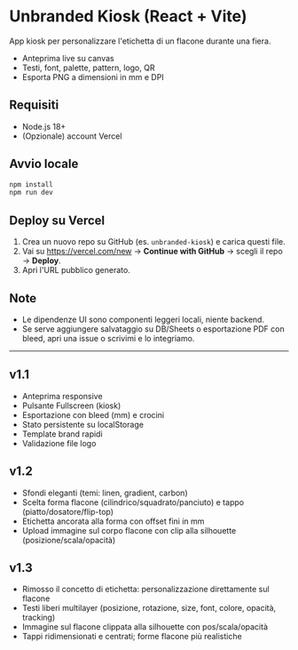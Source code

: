 
# Unbranded Kiosk (React + Vite)

App kiosk per personalizzare l'etichetta di un flacone durante una fiera.
- Anteprima live su canvas
- Testi, font, palette, pattern, logo, QR
- Esporta PNG a dimensioni in mm e DPI

## Requisiti
- Node.js 18+
- (Opzionale) account Vercel

## Avvio locale
```bash
npm install
npm run dev
```

## Deploy su Vercel
1. Crea un nuovo repo su GitHub (es. `unbranded-kiosk`) e carica questi file.
2. Vai su https://vercel.com/new → **Continue with GitHub** → scegli il repo → **Deploy**.
3. Apri l'URL pubblico generato.

## Note
- Le dipendenze UI sono componenti leggeri locali, niente backend.
- Se serve aggiungere salvataggio su DB/Sheets o esportazione PDF con bleed, apri una issue o scrivimi e lo integriamo.


---

## v1.1
- Anteprima responsive
- Pulsante Fullscreen (kiosk)
- Esportazione con bleed (mm) e crocini
- Stato persistente su localStorage
- Template brand rapidi
- Validazione file logo


## v1.2
- Sfondi eleganti (temi: linen, gradient, carbon)
- Scelta forma flacone (cilindrico/squadrato/panciuto) e tappo (piatto/dosatore/flip-top)
- Etichetta ancorata alla forma con offset fini in mm
- Upload immagine sul corpo flacone con clip alla silhouette (posizione/scala/opacità)


## v1.3
- Rimosso il concetto di etichetta: personalizzazione direttamente sul flacone
- Testi liberi multilayer (posizione, rotazione, size, font, colore, opacità, tracking)
- Immagine sul flacone clippata alla silhouette con pos/scala/opacità
- Tappi ridimensionati e centrati; forme flacone più realistiche

